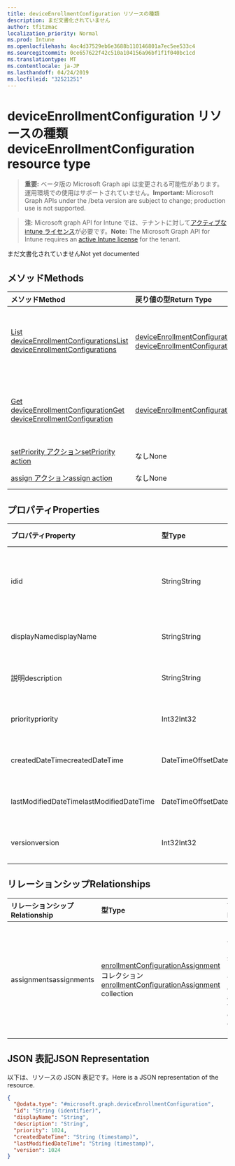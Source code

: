 ```yaml
---
title: deviceEnrollmentConfiguration リソースの種類
description: まだ文書化されていません
author: tfitzmac
localization_priority: Normal
ms.prod: Intune
ms.openlocfilehash: 4ac4d37529eb6e3688b110146801a7ec5ee533c4
ms.sourcegitcommit: 0ce657622f42c510a104156a96bf1f1f040bc1cd
ms.translationtype: MT
ms.contentlocale: ja-JP
ms.lasthandoff: 04/24/2019
ms.locfileid: "32521251"
---
```

# <a name="deviceenrollmentconfiguration-resource-type"></a><span data-ttu-id="7053c-103">deviceEnrollmentConfiguration リソースの種類</span><span class="sxs-lookup"><span data-stu-id="7053c-103">deviceEnrollmentConfiguration resource type</span></span>

> <span data-ttu-id="7053c-104">**重要:** ベータ版の Microsoft Graph api は変更される可能性があります。運用環境での使用はサポートされていません。</span><span class="sxs-lookup"><span data-stu-id="7053c-104">**Important:** Microsoft Graph APIs under the /beta version are subject to change; production use is not supported.</span></span>

> <span data-ttu-id="7053c-105">**注:** Microsoft graph API for Intune では、テナントに対して[アクティブな intune ライセンス](https://go.microsoft.com/fwlink/?linkid=839381)が必要です。</span><span class="sxs-lookup"><span data-stu-id="7053c-105">**Note:** The Microsoft Graph API for Intune requires an [active Intune license](https://go.microsoft.com/fwlink/?linkid=839381) for the tenant.</span></span>

<span data-ttu-id="7053c-106">まだ文書化されていません</span><span class="sxs-lookup"><span data-stu-id="7053c-106">Not yet documented</span></span>

## <a name="methods"></a><span data-ttu-id="7053c-107">メソッド</span><span class="sxs-lookup"><span data-stu-id="7053c-107">Methods</span></span>
|<span data-ttu-id="7053c-108">メソッド</span><span class="sxs-lookup"><span data-stu-id="7053c-108">Method</span></span>|<span data-ttu-id="7053c-109">戻り値の型</span><span class="sxs-lookup"><span data-stu-id="7053c-109">Return Type</span></span>|<span data-ttu-id="7053c-110">説明</span><span class="sxs-lookup"><span data-stu-id="7053c-110">Description</span></span>|
|:---|:---|:---|
|[<span data-ttu-id="7053c-111">List deviceEnrollmentConfigurations</span><span class="sxs-lookup"><span data-stu-id="7053c-111">List deviceEnrollmentConfigurations</span></span>](../api/intune-onboarding-deviceenrollmentconfiguration-list.md)|<span data-ttu-id="7053c-112">[deviceEnrollmentConfiguration](../resources/intune-onboarding-deviceenrollmentconfiguration.md) コレクション</span><span class="sxs-lookup"><span data-stu-id="7053c-112">[deviceEnrollmentConfiguration](../resources/intune-onboarding-deviceenrollmentconfiguration.md) collection</span></span>|<span data-ttu-id="7053c-113">[deviceEnrollmentConfiguration](../resources/intune-onboarding-deviceenrollmentconfiguration.md) オブジェクトのプロパティとリレーションシップをリストします。</span><span class="sxs-lookup"><span data-stu-id="7053c-113">List properties and relationships of the [deviceEnrollmentConfiguration](../resources/intune-onboarding-deviceenrollmentconfiguration.md) objects.</span></span>|
|[<span data-ttu-id="7053c-114">Get deviceEnrollmentConfiguration</span><span class="sxs-lookup"><span data-stu-id="7053c-114">Get deviceEnrollmentConfiguration</span></span>](../api/intune-onboarding-deviceenrollmentconfiguration-get.md)|[<span data-ttu-id="7053c-115">deviceEnrollmentConfiguration</span><span class="sxs-lookup"><span data-stu-id="7053c-115">deviceEnrollmentConfiguration</span></span>](../resources/intune-onboarding-deviceenrollmentconfiguration.md)|<span data-ttu-id="7053c-116">[deviceEnrollmentConfiguration](../resources/intune-onboarding-deviceenrollmentconfiguration.md) オブジェクトのプロパティとリレーションシップを読み取ります。</span><span class="sxs-lookup"><span data-stu-id="7053c-116">Read properties and relationships of the [deviceEnrollmentConfiguration](../resources/intune-onboarding-deviceenrollmentconfiguration.md) object.</span></span>|
|[<span data-ttu-id="7053c-117">setPriority アクション</span><span class="sxs-lookup"><span data-stu-id="7053c-117">setPriority action</span></span>](../api/intune-onboarding-deviceenrollmentconfiguration-setpriority.md)|<span data-ttu-id="7053c-118">なし</span><span class="sxs-lookup"><span data-stu-id="7053c-118">None</span></span>|<span data-ttu-id="7053c-119">まだ文書化されていません</span><span class="sxs-lookup"><span data-stu-id="7053c-119">Not yet documented</span></span>|
|[<span data-ttu-id="7053c-120">assign アクション</span><span class="sxs-lookup"><span data-stu-id="7053c-120">assign action</span></span>](../api/intune-onboarding-deviceenrollmentconfiguration-assign.md)|<span data-ttu-id="7053c-121">なし</span><span class="sxs-lookup"><span data-stu-id="7053c-121">None</span></span>|<span data-ttu-id="7053c-122">まだ文書化されていません</span><span class="sxs-lookup"><span data-stu-id="7053c-122">Not yet documented</span></span>|

## <a name="properties"></a><span data-ttu-id="7053c-123">プロパティ</span><span class="sxs-lookup"><span data-stu-id="7053c-123">Properties</span></span>
|<span data-ttu-id="7053c-124">プロパティ</span><span class="sxs-lookup"><span data-stu-id="7053c-124">Property</span></span>|<span data-ttu-id="7053c-125">型</span><span class="sxs-lookup"><span data-stu-id="7053c-125">Type</span></span>|<span data-ttu-id="7053c-126">説明</span><span class="sxs-lookup"><span data-stu-id="7053c-126">Description</span></span>|
|:---|:---|:---|
|<span data-ttu-id="7053c-127">id</span><span class="sxs-lookup"><span data-stu-id="7053c-127">id</span></span>|<span data-ttu-id="7053c-128">String</span><span class="sxs-lookup"><span data-stu-id="7053c-128">String</span></span>|<span data-ttu-id="7053c-129">登録ステータスページの構成の Id</span><span class="sxs-lookup"><span data-stu-id="7053c-129">Id of the Enrollment Status Page configuration</span></span>|
|<span data-ttu-id="7053c-130">displayName</span><span class="sxs-lookup"><span data-stu-id="7053c-130">displayName</span></span>|<span data-ttu-id="7053c-131">String</span><span class="sxs-lookup"><span data-stu-id="7053c-131">String</span></span>|<span data-ttu-id="7053c-132">まだ文書化されていません</span><span class="sxs-lookup"><span data-stu-id="7053c-132">Not yet documented</span></span>|
|<span data-ttu-id="7053c-133">説明</span><span class="sxs-lookup"><span data-stu-id="7053c-133">description</span></span>|<span data-ttu-id="7053c-134">String</span><span class="sxs-lookup"><span data-stu-id="7053c-134">String</span></span>|<span data-ttu-id="7053c-135">まだ文書化されていません</span><span class="sxs-lookup"><span data-stu-id="7053c-135">Not yet documented</span></span>|
|<span data-ttu-id="7053c-136">priority</span><span class="sxs-lookup"><span data-stu-id="7053c-136">priority</span></span>|<span data-ttu-id="7053c-137">Int32</span><span class="sxs-lookup"><span data-stu-id="7053c-137">Int32</span></span>|<span data-ttu-id="7053c-138">まだ文書化されていません</span><span class="sxs-lookup"><span data-stu-id="7053c-138">Not yet documented</span></span>|
|<span data-ttu-id="7053c-139">createdDateTime</span><span class="sxs-lookup"><span data-stu-id="7053c-139">createdDateTime</span></span>|<span data-ttu-id="7053c-140">DateTimeOffset</span><span class="sxs-lookup"><span data-stu-id="7053c-140">DateTimeOffset</span></span>|<span data-ttu-id="7053c-141">まだ文書化されていません</span><span class="sxs-lookup"><span data-stu-id="7053c-141">Not yet documented</span></span>|
|<span data-ttu-id="7053c-142">lastModifiedDateTime</span><span class="sxs-lookup"><span data-stu-id="7053c-142">lastModifiedDateTime</span></span>|<span data-ttu-id="7053c-143">DateTimeOffset</span><span class="sxs-lookup"><span data-stu-id="7053c-143">DateTimeOffset</span></span>|<span data-ttu-id="7053c-144">まだ文書化されていません</span><span class="sxs-lookup"><span data-stu-id="7053c-144">Not yet documented</span></span>|
|<span data-ttu-id="7053c-145">version</span><span class="sxs-lookup"><span data-stu-id="7053c-145">version</span></span>|<span data-ttu-id="7053c-146">Int32</span><span class="sxs-lookup"><span data-stu-id="7053c-146">Int32</span></span>|<span data-ttu-id="7053c-147">まだ文書化されていません</span><span class="sxs-lookup"><span data-stu-id="7053c-147">Not yet documented</span></span>|

## <a name="relationships"></a><span data-ttu-id="7053c-148">リレーションシップ</span><span class="sxs-lookup"><span data-stu-id="7053c-148">Relationships</span></span>
|<span data-ttu-id="7053c-149">リレーションシップ</span><span class="sxs-lookup"><span data-stu-id="7053c-149">Relationship</span></span>|<span data-ttu-id="7053c-150">型</span><span class="sxs-lookup"><span data-stu-id="7053c-150">Type</span></span>|<span data-ttu-id="7053c-151">説明</span><span class="sxs-lookup"><span data-stu-id="7053c-151">Description</span></span>|
|:---|:---|:---|
|<span data-ttu-id="7053c-152">assignments</span><span class="sxs-lookup"><span data-stu-id="7053c-152">assignments</span></span>|<span data-ttu-id="7053c-153">[enrollmentConfigurationAssignment](../resources/intune-onboarding-enrollmentconfigurationassignment.md) コレクション</span><span class="sxs-lookup"><span data-stu-id="7053c-153">[enrollmentConfigurationAssignment](../resources/intune-onboarding-enrollmentconfigurationassignment.md) collection</span></span>|<span data-ttu-id="7053c-154">デバイスの構成プロファイルのグループ割り当てのリストです。</span><span class="sxs-lookup"><span data-stu-id="7053c-154">The list of group assignments for the device configuration profile.</span></span>|

## <a name="json-representation"></a><span data-ttu-id="7053c-155">JSON 表記</span><span class="sxs-lookup"><span data-stu-id="7053c-155">JSON Representation</span></span>
<span data-ttu-id="7053c-156">以下は、リソースの JSON 表記です。</span><span class="sxs-lookup"><span data-stu-id="7053c-156">Here is a JSON representation of the resource.</span></span>
<!-- {
  "blockType": "resource",
  "keyProperty": "id",
  "@odata.type": "microsoft.graph.deviceEnrollmentConfiguration"
}
-->
``` json
{
  "@odata.type": "#microsoft.graph.deviceEnrollmentConfiguration",
  "id": "String (identifier)",
  "displayName": "String",
  "description": "String",
  "priority": 1024,
  "createdDateTime": "String (timestamp)",
  "lastModifiedDateTime": "String (timestamp)",
  "version": 1024
}
```





